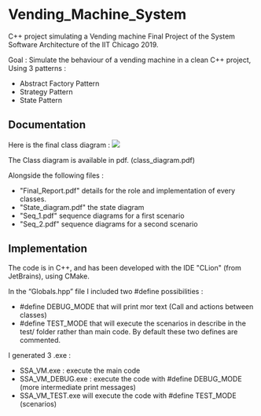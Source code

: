 # Vending_Machine_System
C++ project simulating a Vending machine
Final Project of the System Software Architecture of the IIT Chicago 2019.

Goal : Simulate the behaviour of a vending machine in a clean C++ project, Using 3 patterns :
- Abstract Factory Pattern
- Strategy Pattern
- State Pattern

## Documentation

Here is the final class diagram :
<img src=https://imgur.com/YJ9zGnl.png/>

The Class diagram is available in pdf. (class_diagram.pdf)

Alongside the following files :
- "Final_Report.pdf" details for the role and implementation of every classes.
- "State_diagram.pdf" the state diagram
- "Seq_1.pdf" sequence diagrams for a first scenario
- "Seq_2.pdf" sequence diagrams for a second scenario

## Implementation

The code is in C++, and has been developed with the IDE "CLion" (from JetBrains), using CMake.

In the “Globals.hpp” file I included two #define possibilities :
- #define DEBUG_MODE that will print mor text (Call and actions between classes)
- #define TEST_MODE that will execute the scenarios in describe in the test/ folder rather than main code.
By default these two defines are commented.

I generated 3 .exe :
- SSA_VM.exe : execute the main code
- SSA_VM_DEBUG.exe : execute the code with #define DEBUG_MODE (more intermediate print messages)
- SSA_VM_TEST.exe will execute the code with #define TEST_MODE (scenarios)

